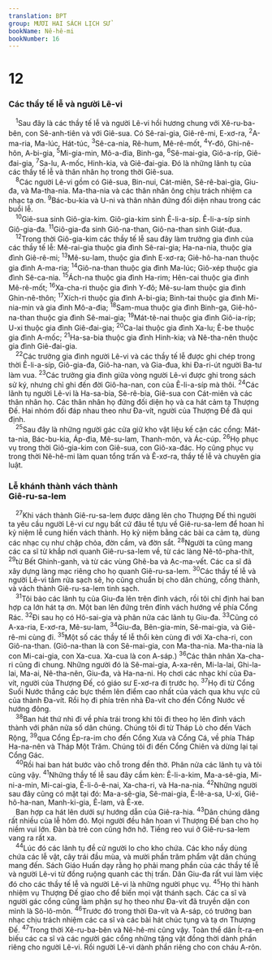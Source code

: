 ```yaml
---
translation: BPT
group: MƯƠI HAI SÁCH LỊCH SỬ
bookName: Nê-hê-mi 
bookNumber: 16
---
```


<div class="title"><h1>12</h1><h3>Các thầy tế lễ và người Lê-vi</h3></div>
<span class="verse ne_12_1"> <sup>1</sup>Sau đây là các thầy tế lễ và người Lê-vi hồi hương chung với Xê-ru-ba-bên, con Sê-anh-tiên và với Giê-sua. Có Sê-rai-gia, Giê-rê-mi, E-xơ-ra,</span>
<span class="verse ne_12_2"><sup>2</sup>A-ma-ria, Ma-lúc, Hát-túc,</span>
<span class="verse ne_12_3"><sup>3</sup>Sê-ca-nia, Rê-hum, Mê-rê-mốt,</span>
<span class="verse ne_12_4"><sup>4</sup>Y-đô, Ghi-nê-hôn, A-bi-gia,</span>
<span class="verse ne_12_5"><sup>5</sup>Mi-gia-min, Mô-a-đia, Binh-ga,</span>
<span class="verse ne_12_6"><sup>6</sup>Sê-mai-gia, Giô-a-ríp, Giê-đai-gia,</span>
<span class="verse ne_12_7"><sup>7</sup>Sa-lu, A-mốc, Hinh-kia, và Giê-đai-gia. Đó là những lãnh tụ của các thầy tế lễ và thân nhân họ trong thời Giê-sua.<br/></span>
<span class="verse ne_12_8"> <sup>8</sup>Các người Lê-vi gồm có Giê-sua, Bin-nui, Cát-miên, Sê-rê-bai-gia, Giu-đa, và Ma-tha-nia. Ma-tha-nia và các thân nhân ông chịu trách nhiệm ca nhạc tạ ơn.</span>
<span class="verse ne_12_9"><sup>9</sup>Bác-bu-kia và U-ni và thân nhân đứng đối diện nhau trong các buổi lễ.<br/></span>
<span class="verse ne_12_10"> <sup>10</sup>Giê-sua sinh Giô-gia-kim. Giô-gia-kim sinh Ê-li-a-síp. Ê-li-a-síp sinh Giô-gia-đa.</span>
<span class="verse ne_12_11"><sup>11</sup>Giô-gia-đa sinh Giô-na-than, Giô-na-than sinh Giát-đua.<br/></span>
<span class="verse ne_12_12"> <sup>12</sup>Trong thời Giô-gia-kim các thầy tế lễ sau đây làm trưởng gia đình của các thầy tế lễ: Mê-rai-gia thuộc gia đình Sê-rai-gia; Ha-na-nia, thuộc gia đình Giê-rê-mi;</span>
<span class="verse ne_12_13"><sup>13</sup>Mê-su-lam, thuộc gia đình E-xơ-ra; Giê-hô-ha-nan thuộc gia đình A-ma-ria;</span>
<span class="verse ne_12_14"><sup>14</sup>Giô-na-than thuộc gia đình Ma-lúc; Giô-xép thuộc gia đình Sê-ca-nia.</span>
<span class="verse ne_12_15"><sup>15</sup>Ách-na thuộc gia đình Ha-rim; Hên-cai thuộc gia đình Mê-rê-mốt;</span>
<span class="verse ne_12_16"><sup>16</sup>Xa-cha-ri thuộc gia đình Y-đô; Mê-su-lam thuộc gia đình Ghin-nê-thôn;</span>
<span class="verse ne_12_17"><sup>17</sup>Xích-ri thuộc gia đình A-bi-gia; Binh-tai thuộc gia đình Mi-nia-min và gia đình Mô-a-đia;</span>
<span class="verse ne_12_18"><sup>18</sup>Sam-mua thuộc gia đình Binh-ga, Giê-hô-na-than thuộc gia đình Sê-mai-gia;</span>
<span class="verse ne_12_19"><sup>19</sup>Mát-tê-nai thuộc gia đình Giô-ia-ríp; U-xi thuộc gia đình Giê-đai-gia;</span>
<span class="verse ne_12_20"><sup>20</sup>Ca-lai thuộc gia đình Xa-lu; Ê-be thuộc gia đình A-mốc;</span>
<span class="verse ne_12_21"><sup>21</sup>Ha-sa-bia thuộc gia đình Hinh-kia; và Nê-tha-nên thuộc gia đình Giê-đai-gia.<br/></span>
<span class="verse ne_12_22"> <sup>22</sup>Các trưởng gia đình người Lê-vi và các thầy tế lễ được ghi chép trong thời Ê-li-a-síp, Giô-gia-đa, Giô-ha-nan, và Gia-đua, khi Đa-ri-út người Ba-tư làm vua.</span>
<span class="verse ne_12_23"><sup>23</sup>Các trưởng gia đình giữa vòng người Lê-vi được ghi trong sách sử ký, nhưng chỉ ghi đến đời Giô-ha-nan, con của Ê-li-a-síp mà thôi.</span>
<span class="verse ne_12_24"><sup>24</sup>Các lãnh tụ người Lê-vi là Ha-sa-bia, Sê-rê-bia, Giê-sua con Cát-miên và các thân nhân họ. Các thân nhân họ đứng đối diện họ và ca hát cảm tạ Thượng Đế. Hai nhóm đối đáp nhau theo như Đa-vít, người của Thượng Đế đã qui định.<br/></span>
<span class="verse ne_12_25"> <sup>25</sup>Sau đây là những người gác cửa giữ kho vật liệu kế cận các cổng: Mát-ta-nia, Bác-bu-kia, Áp-đia, Mê-su-lam, Thanh-môn, và Ác-cúp.</span>
<span class="verse ne_12_26"><sup>26</sup>Họ phục vụ trong thời Giô-gia-kim con Giê-sua, con Giô-xa-đác. Họ cũng phục vụ trong thời Nê-hê-mi làm quan tổng trấn và Ê-xơ-ra, thầy tế lễ và chuyên gia luật.<br/></span>
<div class="title"><h3>Lễ khánh thành vách thành<br/>Giê-ru-sa-lem</h3></div>
<span class="verse ne_12_27"> <sup>27</sup>Khi vách thành Giê-ru-sa-lem được dâng lên cho Thượng Đế thì người ta yêu cầu người Lê-vi cư ngụ bất cứ đâu tề tựu về Giê-ru-sa-lem để hoan hỉ kỷ niệm lễ cung hiến vách thành. Họ kỷ niệm bằng các bài ca cảm tạ, dùng các nhạc cụ như chập chỏa, đờn cầm, và đờn sắt.</span>
<span class="verse ne_12_28"><sup>28</sup>Người ta cũng mang các ca sĩ từ khắp nơi quanh Giê-ru-sa-lem về, từ các làng Nê-tô-pha-thít,</span>
<span class="verse ne_12_29"><sup>29</sup>từ Bết Ghinh-ganh, và từ các vùng Ghê-ba và Ạc-ma-vết. Các ca sĩ đã xây dựng làng mạc riêng cho họ quanh Giê-ru-sa-lem.</span>
<span class="verse ne_12_30"><sup>30</sup>Các thầy tế lễ và người Lê-vi tắm rửa sạch sẽ, họ cũng chuẩn bị cho dân chúng, cổng thành, và vách thành Giê-ru-sa-lem tinh sạch.<br/></span>
<span class="verse ne_12_31"> <sup>31</sup>Tôi bảo các lãnh tụ của Giu-đa lên trên đỉnh vách, rồi tôi chỉ định hai ban hợp ca lớn hát tạ ơn. Một ban lên đứng trên đỉnh vách hướng về phía Cổng Rác.</span>
<span class="verse ne_12_32"><sup>32</sup>Đi sau họ có Hô-sai-gia và phân nửa các lãnh tụ Giu-đa.</span>
<span class="verse ne_12_33"><sup>33</sup>Cũng có A-xa-ria, E-xơ-ra, Mê-su-lam,</span>
<span class="verse ne_12_34"><sup>34</sup>Giu-đa, Bên-gia-min, Sê-mai-gia, và Giê-rê-mi cùng đi.</span>
<span class="verse ne_12_35"><sup>35</sup>Một số các thầy tế lễ thổi kèn cùng đi với Xa-cha-ri, con Giô-na-than. (Giô-na-than là con Sê-mai-gia, con Ma-tha-nia. Ma-tha-nia là con Mi-cai-gia, con Xa-cua. Xa-cua là con A-sáp.)</span>
<span class="verse ne_12_36"><sup>36</sup>Các thân nhân Xa-cha-ri cũng đi chung. Những người đó là Sê-mai-gia, A-xa-rên, Mi-la-lai, Ghi-la-lai, Ma-ai, Nê-tha-nên, Giu-đa, và Ha-na-ni. Họ chơi các nhạc khí của Đa-vít, người của Thượng Đế, có giáo sư E-xơ-ra đi trước họ.</span>
<span class="verse ne_12_37"><sup>37</sup>Họ đi từ Cổng Suối Nước thẳng các bực thềm lên điểm cao nhất của vách qua khu vực cũ của thành Đa-vít. Rồi họ đi phía trên nhà Đa-vít cho đến Cổng Nước về hướng đông.<br/></span>
<span class="verse ne_12_38"> <sup>38</sup>Ban hát thứ nhì đi về phía trái trong khi tôi đi theo họ lên đỉnh vách thành với phân nửa số dân chúng. Chúng tôi đi từ Tháp Lò cho đến Vách Rộng,</span>
<span class="verse ne_12_39"><sup>39</sup>qua Cổng Ép-ra-im cho đến Cổng Xưa và Cổng Cá, về phía Tháp Ha-na-nên và Tháp Một Trăm. Chúng tôi đi đến Cổng Chiên và dừng lại tại Cổng Gác.<br/></span>
<span class="verse ne_12_40"> <sup>40</sup>Rồi hai ban hát bước vào chỗ trong đền thờ. Phân nửa các lãnh tụ và tôi cũng vậy.</span>
<span class="verse ne_12_41"><sup>41</sup>Những thầy tế lễ sau đây cầm kèn: Ê-li-a-kim, Ma-a-sê-gia, Mi-ni-a-min, Mi-cai-gia, Ê-li-ô-ê-nai, Xa-cha-ri, và Ha-na-nia.</span>
<span class="verse ne_12_42"><sup>42</sup>Những người sau đây cũng có mặt tại đó: Ma-a-sê-gia, Sê-mai-gia, Ê-lê-a-sa, U-xi, Giê-hô-ha-nan, Manh-ki-gia, Ê-lam, và Ê-xe.<br/> Ban hợp ca hát lên dưới sự hướng dẫn của Giê-ra-hia.</span>
<span class="verse ne_12_43"><sup>43</sup>Dân chúng dâng rất nhiều của lễ hôm đó. Mọi người đều hân hoan vì Thượng Đế ban cho họ niềm vui lớn. Đàn bà trẻ con cũng hớn hở. Tiếng reo vui ở Giê-ru-sa-lem vang ra rất xa.<br/></span>
<span class="verse ne_12_44"> <sup>44</sup>Lúc đó các lãnh tụ đề cử người lo cho kho chứa. Các kho nầy dùng chứa các lễ vật, cây trái đầu mùa, và mười phần trăm phẩm vật dân chúng mang đến. Sách Giáo Huấn dạy rằng họ phải mang phần của các thầy tế lễ và người Lê-vi từ đồng ruộng quanh các thị trấn. Dân Giu-đa rất vui làm việc đó cho các thầy tế lễ và người Lê-vi là những người phục vụ.</span>
<span class="verse ne_12_45"><sup>45</sup>Họ thi hành nhiệm vụ Thượng Đế giao cho để biến mọi vật thánh sạch. Các ca sĩ và người gác cổng cũng làm phận sự họ theo như Đa-vít đã truyền dặn con mình là Sô-lô-môn.</span>
<span class="verse ne_12_46"><sup>46</sup>Trước đó trong thời Đa-vít và A-sáp, có trưởng ban nhạc chịu trách nhiệm các ca sĩ và các bài hát chúc tụng và tạ ơn Thượng Đế.</span>
<span class="verse ne_12_47"><sup>47</sup>Trong thời Xê-ru-ba-bên và Nê-hê-mi cũng vậy. Toàn thể dân Ít-ra-en biếu các ca sĩ và các người gác cổng những tặng vật đồng thời dành phần riêng cho người Lê-vi. Rồi người Lê-vi dành phần riêng cho con cháu A-rôn.<br/></span>
